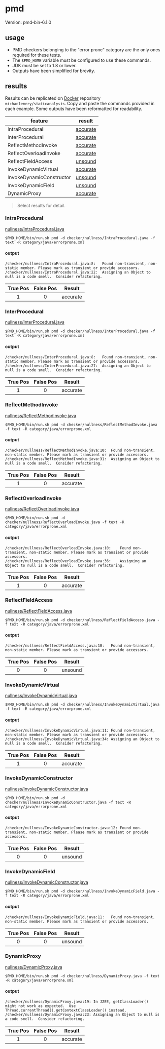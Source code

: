 # pmd

Version: pmd-bin-6.1.0

## usage

* PMD checkers belonging to the "error prone" category are the only ones required for these tests.
* The `$PMD_HOME` variable must be configured to use these commands.
* JDK must be set to 1.8 or lower.
* Outputs have been simplified for brevity.

## results

Results can be replicated on [Docker](https://docs.docker.com/docker-hub/) repository `michaelemery/staticanalysis`. Copy and paste the commands provided in each example. Some outputs have been reformatted for readability.

| feature | result |
| --- | :---: |
| IntraProcedural | [accurate](https://github.com/michaelemery/staticanalysis/blob/master/checker/nullness/pmd.md#vanillaintraprocedural) |
| InterProcedural | [accurate](https://github.com/michaelemery/staticanalysis/blob/master/checker/nullness/pmd.md#vanillainterprocedural) |
| ReflectMethodInvoke | [accurate](https://github.com/michaelemery/staticanalysis/blob/master/checker/nullness/pmd.md#reflectmethodinvokeintraprocedural) |
| ReflectOverloadInvoke | [accurate](https://github.com/michaelemery/staticanalysis/blob/master/checker/nullness/pmd.md#reflectmethodinvokeinterprocedural) |
| ReflectFieldAccess | [unsound](https://github.com/michaelemery/staticanalysis/blob/master/checker/nullness/pmd.md#reflectoverloadinvokeinterprocedural) |
| InvokeDynamicVirtual | [accurate](https://github.com/michaelemery/staticanalysis/blob/master/checker/nullness/pmd.md#reflectmethodhandleintraprocedural) |
| InvokeDynamicConstructor | [unsound](https://github.com/michaelemery/staticanalysis/blob/master/checker/nullness/pmd.md#reflectfieldaccessintraprocedural) |
| InvokeDynamicField | [unsound](https://github.com/michaelemery/staticanalysis/blob/master/checker/nullness/pmd.md#InvokeDynamicField) |
| DynamicProxy | [accurate](https://github.com/michaelemery/staticanalysis/blob/master/checker/nullness/pmd.md#dynamicproxy) |

> Select results for detail.

### IntraProcedural

[nullness/IntraProcedural.java](https://github.com/michaelemery/staticanalysis/blob/master/checker/nullness/IntraProcedural.java)

```
$PMD_HOME/bin/run.sh pmd -d checker/nullness/IntraProcedural.java -f text -R category/java/errorprone.xml
```

#### output

```
/checker/nullness/IntraProcedural.java:8:	Found non-transient, non-static member. Please mark as transient or provide accessors.
/checker/nullness/IntraProcedural.java:22:	Assigning an Object to null is a code smell.  Consider refactoring.
```

| True Pos | False Pos | Result | 
| :---: | :---: | :---: |
| 1 | 0 | accurate |

### InterProcedural

[nullness/InterProcedural.java](https://github.com/michaelemery/staticanalysis/blob/master/checker/nullness/InterProcedural.java)

```
$PMD_HOME/bin/run.sh pmd -d checker/nullness/InterProcedural.java -f text -R category/java/errorprone.xml
```

#### output

```
/checker/nullness/InterProcedural.java:8:	Found non-transient, non-static member. Please mark as transient or provide accessors.
/checker/nullness/InterProcedural.java:27:	Assigning an Object to null is a code smell.  Consider refactoring.
```

| True Pos | False Pos | Result | 
| :---: | :---: | :---: |
| 1 | 0 | accurate |

### ReflectMethodInvoke

[nullness/ReflectMethodInvoke.java](https://github.com/michaelemery/staticanalysis/blob/master/checker/nullness/ReflectMethodInvoke.java)

```
$PMD_HOME/bin/run.sh pmd -d checker/nullness/ReflectMethodInvoke.java -f text -R category/java/errorprone.xml
```

#### output

```
/checker/nullness/ReflectMethodInvoke.java:10:	Found non-transient, non-static member. Please mark as transient or provide accessors.
/checker/nullness/ReflectMethodInvoke.java:31:	Assigning an Object to null is a code smell.  Consider refactoring.
```

| True Pos | False Pos | Result | 
| :---: | :---: | :---: |
| 1 | 0 | accurate |

### ReflectOverloadInvoke

[nullness/ReflectOverloadInvoke.java](https://github.com/michaelemery/staticanalysis/blob/master/checker/nullness/ReflectOverloadInvoke.java)

```
$PMD_HOME/bin/run.sh pmd -d checker/nullness/ReflectOverloadInvoke.java -f text -R category/java/errorprone.xml
```

#### output

```
/checker/nullness/ReflectOverloadInvoke.java:10:	Found non-transient, non-static member. Please mark as transient or provide accessors.
/checker/nullness/ReflectOverloadInvoke.java:36:	Assigning an Object to null is a code smell.  Consider refactoring.
```

| True Pos | False Pos | Result | 
| :---: | :---: | :---: |
| 1 | 0 | accurate |

### ReflectFieldAccess

[nullness/ReflectFieldAccess.java](https://github.com/michaelemery/staticanalysis/blob/master/checker/nullness/ReflectFieldAccess.java)

```
$PMD_HOME/bin/run.sh pmd -d checker/nullness/ReflectFieldAccess.java -f text -R category/java/errorprone.xml
```

#### output

```
/checker/nullness/ReflectFieldAccess.java:10:	Found non-transient, non-static member. Please mark as transient or provide accessors.
```

| True Pos | False Pos | Result | 
| :---: | :---: | :---: |
| 0 | 0 | unsound |


### InvokeDynamicVirtual

[nullness/InvokeDynamicVirtual.java](https://github.com/michaelemery/staticanalysis/blob/master/checker/nullness/InvokeDynamicVirtual.java)

```
$PMD_HOME/bin/run.sh pmd -d checker/nullness/InvokeDynamicVirtual.java -f text -R category/java/errorprone.xml
```

#### output

```
/checker/nullness/InvokeDynamicVirtual.java:11:	Found non-transient, non-static member. Please mark as transient or provide accessors.
/checker/nullness/InvokeDynamicVirtual.java:34:	Assigning an Object to null is a code smell.  Consider refactoring.
```

| True Pos | False Pos | Result | 
| :---: | :---: | :---: |
| 1 | 0 | accurate |

### InvokeDynamicConstructor

[nullness/InvokeDynamicConstructor.java](https://github.com/michaelemery/staticanalysis/blob/master/checker/nullness/InvokeDynamicConstructor.java)

```
$PMD_HOME/bin/run.sh pmd -d checker/nullness/InvokeDynamicConstructor.java -f text -R category/java/errorprone.xml
```

#### output

```
/checker/nullness/InvokeDynamicConstructor.java:12:	Found non-transient, non-static member. Please mark as transient or provide accessors.

```

| True Pos | False Pos | Result | 
| :---: | :---: | :---: |
| 0 | 0 | unsound |

### InvokeDynamicField

[nullness/InvokeDynamicConstructor.java](https://github.com/michaelemery/staticanalysis/blob/master/checker/nullness/InvokeDynamicField.java)

```
$PMD_HOME/bin/run.sh pmd -d checker/nullness/InvokeDynamicField.java -f text -R category/java/errorprone.xml
```

#### output

```
/checker/nullness/InvokeDynamicField.java:11:	Found non-transient, non-static member. Please mark as transient or provide accessors.
```

| True Pos | False Pos | Result | 
| :---: | :---: | :---: |
| 0 | 0 | unsound |

### DynamicProxy

[nullness/DynamicProxy.java](https://github.com/michaelemery/staticanalysis/blob/master/checker/nullness/DynamicProxy.java)

```
$PMD_HOME/bin/run.sh pmd -d checker/nullness/DynamicProxy.java -f text -R category/java/errorprone.xml
```

#### output

```
/checker/nullness/DynamicProxy.java:19:	In J2EE, getClassLoader() might not work as expected.  Use Thread.currentThread().getContextClassLoader() instead.
/checker/nullness/DynamicProxy.java:23:	Assigning an Object to null is a code smell.  Consider refactoring.
```

| True Pos | False Pos | Result | 
| :---: | :---: | :---: |
| 1 | 0 | accurate |
